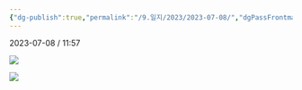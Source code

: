 ```yaml
---
{"dg-publish":true,"permalink":"/9.일지/2023/2023-07-08/","dgPassFrontmatter":true,"noteIcon":""}
---
```




2023-07-08 / 11:57 


![](https://i.imgur.com/9iWRwtO.png)

![](https://i.imgur.com/NEvPmdX.png)
